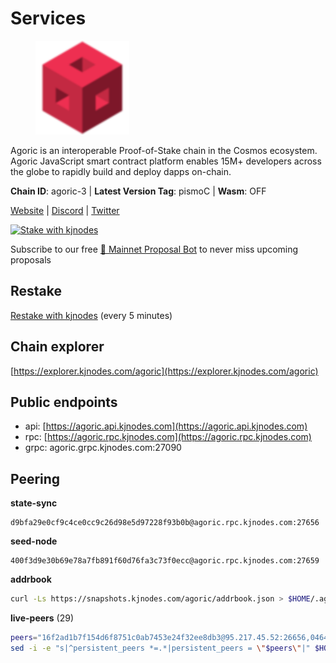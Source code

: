 # Services

<figure><img src="https://raw.githubusercontent.com/kj89/cosmos-images/main/logos/agoric.png" width="150" alt=""><figcaption></figcaption></figure>

Agoric is an interoperable Proof-of-Stake chain in the Cosmos ecosystem.  Agoric JavaScript smart contract platform enables 15M+ developers across the  globe to rapidly build and deploy dapps on-chain.

**Chain ID**: agoric-3 | **Latest Version Tag**: pismoC | **Wasm**: OFF

[Website](https://agoric.com) | [Discord](https://discord.com/invite/qDW8DRes4s) | [Twitter](https://twitter.com/agoric)

[![Stake with kjnodes](https://i.ibb.co/cr44Q8j/button-stake-with-kjnodes.png)](https://restake.app/agoric/agoricvaloper1ku5sm2twlsywdrp4wz3kfwgyrtqtp0lpr3nvk8)

Subscribe to our free [🤖 Mainnet Proposal Bot](https://t.me/kjnodes_proposal_bot) to never miss upcoming proposals

## Restake

[Restake with kjnodes](https://restake.app/agoric/agoricvaloper1ku5sm2twlsywdrp4wz3kfwgyrtqtp0lpr3nvk8) (every 5 minutes)
## Chain explorer
[https://explorer.kjnodes.com/agoric](https://explorer.kjnodes.com/agoric)

## Public endpoints

* api: [https://agoric.api.kjnodes.com](https://agoric.api.kjnodes.com)
* rpc: [https://agoric.rpc.kjnodes.com](https://agoric.rpc.kjnodes.com)
* grpc: agoric.grpc.kjnodes.com:27090

## Peering

**state-sync**

```text
d9bfa29e0cf9c4ce0cc9c26d98e5d97228f93b0b@agoric.rpc.kjnodes.com:27656
```

**seed-node**

```text
400f3d9e30b69e78a7fb891f60d76fa3c73f0ecc@agoric.rpc.kjnodes.com:27659
```

**addrbook**
```bash
curl -Ls https://snapshots.kjnodes.com/agoric/addrbook.json > $HOME/.agoric/config/addrbook.json
```

**live-peers** (29)
```bash
peers="16f2ad1b7f154d6f8751c0ab7453e24f32ee8db3@95.217.45.52:26656,0464c8dded70d01f5ab50a8d6047a6b27ddf2ccd@84.244.95.232:26656,e70955351f601ea5be9a9bf41032949a777f31b3@207.244.255.229:10003,81024f7597b22dd841613cac76a219d25a4533fe@13.215.217.74:26656,37933cb8069e22554e454294d529eddb0fdae145@52.56.185.212:26656,d9bfa29e0cf9c4ce0cc9c26d98e5d97228f93b0b@65.109.88.38:27656,63bd6649f80362ce513027d99ef32c826fdbd259@45.9.62.136:26656,711f6f36a6ec3924b6d721de6adce604092e59f2@116.202.226.169:26656,0837c0dac0bb15e79e64207bb0fa5a9a6fa42ad4@178.62.116.62:26656,0f642db2770d4dd3e0d030b2f14f1365e40f3b38@82.100.58.101:26657,b8701af626159c0aac2d47b6009ce22988c32813@14.224.158.246:26656,a38a30c1dd31f63be2befd40b82964b215c3c288@165.22.251.28:26656,00dc1964683a005274c39d3f347e83a5651dd923@65.21.127.159:26656,98d989f486d42ec75203f918495c420ca9665514@34.122.28.103:26656,6ab5521047ae8e7bb0273a90029a6d445eb1a0a1@135.181.113.227:2206,f095bb53006ebddcbbf29c8df70dddcba6419e36@142.93.145.13:26656,14c8fd41e030160bf28cb42ede8d6a0161563bfb@69.197.160.58:26656,ca4c3b9d0cf78d934a3b972c328db2e4a9a66c42@64.32.40.114:26656,506f9bca6ce2f29a2556427f90693a8ee1b100ff@178.128.238.183:26060,7a1b8143a8c9a338db3e4a3cc20198853d9e9ba6@45.79.96.110:26656,ebc272824924ea1a27ea3183dd0b9ba713494f83@195.3.220.135:27106,e759de7a872eff293ab1316a0745eb5fdd5614f3@88.217.142.187:26656,9e673680df593d841b0e09c49f87409654d84ae9@95.217.202.49:37656,ee0ce8e2f964191564fd766daa8825ee2b02e697@18.179.198.198:26656,5667c0c934165759fb191bee5a7b759d08ed7623@65.108.213.61:26656,cf6854b4615508d264ad4404061b083aa70ce9c8@34.72.229.79:26656,aede0d57cd77051cf1270675fa770c22e8074501@64.32.40.134:26656,8346a2f94b41b8f0d43c49e37ca2ffc9855936b7@34.123.255.69:26656,d56af8cb0716909f9b804e7dec8c1d34ae4eed16@65.108.142.81:26676"
sed -i -e "s|^persistent_peers *=.*|persistent_peers = \"$peers\"|" $HOME/.agoric/config/config.toml
```
